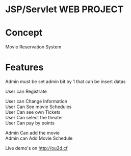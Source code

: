 # JSP/Servlet WEB PROJECT

# Concept
Movie Reservation System

# Features
Admin must be set admin bit by 1 that can be insert datas

User can Registrate  


User can Change Information  
User Can See movie Schedules  
User Can see own Tickets  
User Can select the theater  
User Can pay by points  



Admin Can add the movie  
Admin can Add Movie Schedule  


Live demo's on http://ou2d.cf  
